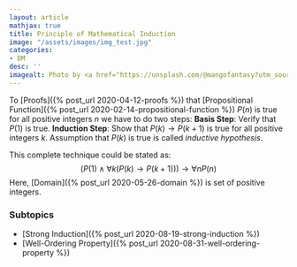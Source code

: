 ```yaml
---
layout: article
mathjax: true
title: Principle of Mathematical Induction
image: "/assets/images/img_test.jpg"
categories:
- DM
desc: '' 
imagealt: Photo by <a href="https://unsplash.com/@mangofantasy?utm_source=unsplash&utm_medium=referral&utm_content=creditCopyText">Tim Johnson</a> on <a href="https://unsplash.com/s/photos/logic?utm_source=unsplash&utm_medium=referral&utm_content=creditCopyText">Unsplash</a>
---
```


To [Proofs]({% post_url 2020-04-12-proofs %}) that [Propositional Function]({% post_url 2020-02-14-propositional-function %}) $P(n)$ is true for all positive integers $n$ we have to do two steps:
**Basis Step**: Verify that $P(1)$ is true.
**Induction Step**: Show that $P(k) \to P(k+1)$ is true for all positive integers $k$.
Assumption that $P(k)$ is true is called *inductive hypothesis*.

This complete technique could be stated as:
$$(P(1) \wedge \forall k(P(k) \to P(k+1))) \to \forall nP(n)$$
Here, [Domain]({% post_url 2020-05-26-domain %}) is set of positive integers.

### Subtopics
- [Strong Induction]({% post_url 2020-08-19-strong-induction %})
- [Well-Ordering Property]({% post_url 2020-08-31-well-ordering-property %})